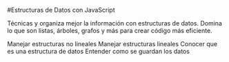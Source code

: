#Estructuras de Datos con JavaScript

Técnicas y organiza mejor la información con estructuras de datos. Domina lo que son listas, árboles, grafos y más para crear código más eficiente.

Manejar estructuras no lineales
Manejar estructuras lineales
Conocer que es una estructura de datos
Entender como se guardan los datos